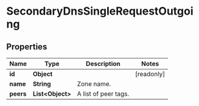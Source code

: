

# SecondaryDnsSingleRequestOutgoing


## Properties

| Name | Type | Description | Notes |
|------------ | ------------- | ------------- | -------------|
|**id** | **Object** |  |  [readonly] |
|**name** | **String** | Zone name. |  |
|**peers** | **List&lt;Object&gt;** | A list of peer tags. |  |



